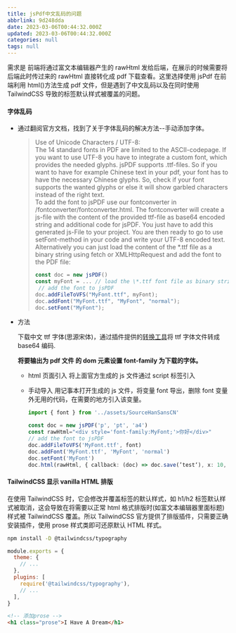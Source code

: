 ```yaml
---
title: jsPdf中文乱码的问题
abbrlink: 9d248dda
date: 2023-03-06T00:44:32.000Z
updated: 2023-03-06T00:44:32.000Z
categories: null
tags: null
---
```


需求是 前端将通过富文本编辑器产生的 rawHtml 发给后端，在展示的时候需要将后端此时传过来的 rawHtml 直接转化成 pdf 下载查看。这里选择使用 jsPdf 在前端利用 html()方法生成 pdf 文件，但是遇到了中文乱码以及在同时使用 TailwindCSS 导致的标签默认样式被覆盖的问题。

<!-- more -->

#### 字体乱码

- 通过翻阅官方文档，找到了关于字体乱码的解决方法--手动添加字体。

  > Use of Unicode Characters / UTF-8:  
  > The 14 standard fonts in PDF are limited to the ASCII-codepage. If you want to use UTF-8 you have to integrate a custom font, which provides the needed glyphs. jsPDF supports .ttf-files. So if you want to have for example Chinese text in your pdf, your font has to have the necessary Chinese glyphs. So, check if your font supports the wanted glyphs or else it will show garbled characters instead of the right text.  
  > To add the font to jsPDF use our fontconverter in /fontconverter/fontconverter.html. The fontconverter will create a js-file with the content of the provided ttf-file as base64 encoded string and additional code for jsPDF. You just have to add this generated js-File to your project. You are then ready to go to use setFont-method in your code and write your UTF-8 encoded text.  
  > Alternatively you can just load the content of the \*.ttf file as a binary string using fetch or XMLHttpRequest and add the font to the PDF file:
  >
  > ```js
  > const doc = new jsPDF()
  > const myFont = ... // load the \*.ttf font file as binary string
  >  // add the font to jsPDF
  > doc.addFileToVFS("MyFont.ttf", myFont);
  > doc.addFont("MyFont.ttf", "MyFont", "normal");
  > doc.setFont("MyFont");
  > ```

- 方法

  下载中文 ttf 字体(思源宋体)，通过插件提供的[转换工具](https://rawgit.com/MrRio/jsPDF/master/fontconverter/fontconverter.html)将 ttf 字体文件转成 base64 编码.

  **将要输出为 pdf 文件 的 dom 元素设置 font-family 为下载的字体。**

  - html 页面引入 将上面官方生成的 js 文件通过 script 标签引入

  - 手动导入
    用记事本打开生成的 js 文件，将变量 font 导出，删除 font 变量外无用的代码，在需要的地方引入该变量。

    ```ts
    import { font } from '../assets/SourceHanSansCN'

    const doc = new jsPDF('p', 'pt', 'a4')
    const rawHtml="<div style='font-family:MyFont;'>你好</div>"
    // add the font to jsPDF
    doc.addFileToVFS('MyFont.ttf', font)
    doc.addFont('MyFont.ttf', 'MyFont', 'normal')
    doc.setFont('MyFont')
    doc.html(rawHtml, { callback: (doc) => doc.save(’test‘), x: 10, y: 10 })
    ```

#### TailwindCSS 显示 vanilla HTML 排版

在使用 TailwindCSS 时，它会修改并覆盖标签的默认样式，如 h1/h2 标签默认样式被取消，这会导致在将需要以正常 html 格式排版时(如富文本编辑器里面标题)样式被 TailwindCSS 覆盖。所以 TailwindCSS 官方提供了排版插件，只需要正确安装插件，使用 prose 样式类即可还原默认 HTML 样式。

```bash
npm install -D @tailwindcss/typography
```

```js
module.exports = {
  theme: {
    // ...
  },
  plugins: [
    require('@tailwindcss/typography'),
    // ...
  ],
}
```

```html
<!-- 添加prose -->
<h1 class="prose">I Have A Dream</h1>
```
